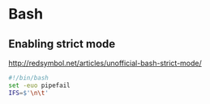 # Bash

## Enabling strict mode

<http://redsymbol.net/articles/unofficial-bash-strict-mode/>

```bash
#!/bin/bash
set -euo pipefail
IFS=$'\n\t'
```

